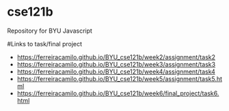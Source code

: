 # cse121b
Repository for BYU Javascript

#Links to task/final project
- https://ferreiracamilo.github.io/BYU_cse121b/week2/assignment/task2
- https://ferreiracamilo.github.io/BYU_cse121b/week3/assignment/task3
- https://ferreiracamilo.github.io/BYU_cse121b/week4/assignment/task4
- https://ferreiracamilo.github.io/BYU_cse121b/week5/assignment/task5.html
- https://ferreiracamilo.github.io/BYU_cse121b/week6/final_project/task6.html
